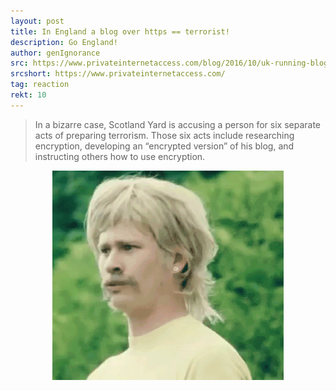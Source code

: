 ```yaml
---
layout: post
title: In England a blog over https == terrorist!
description: Go England!
author: genIgnorance
src: https://www.privateinternetaccess.com/blog/2016/10/uk-running-blog-https-now-act-terrorism-says-scotland-yard/
srcshort: https://www.privateinternetaccess.com/
tag: reaction
rekt: 10
---
```

<blockquote>In a bizarre case, Scotland Yard is accusing a person for six separate acts of preparing terrorism. Those six acts include researching encryption, developing an “encrypted version” of his blog, and instructing others how to use encryption.</blockquote><center><img src="/static/img/wtf.gif"></center><p>

